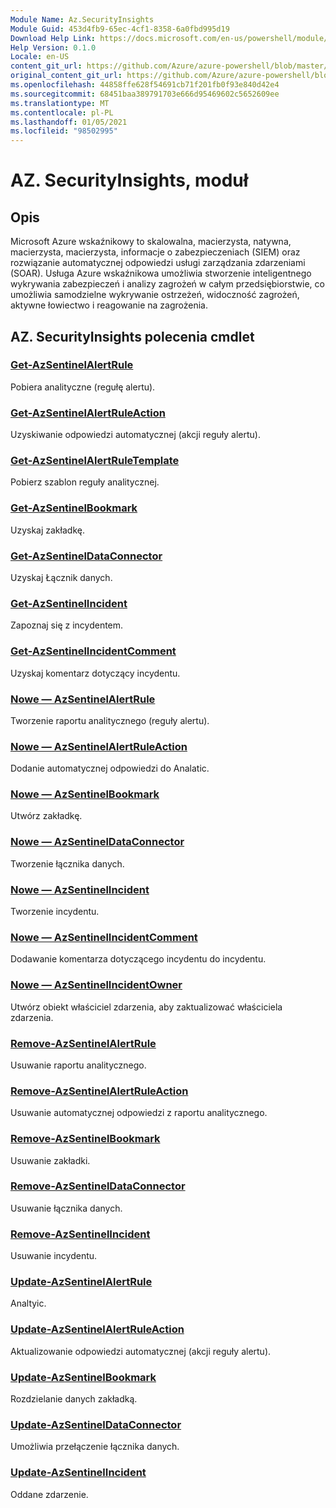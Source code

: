 ```yaml
---
Module Name: Az.SecurityInsights
Module Guid: 453d4fb9-65ec-4cf1-8358-6a0fbd995d19
Download Help Link: https://docs.microsoft.com/en-us/powershell/module/az.securityinsights
Help Version: 0.1.0
Locale: en-US
content_git_url: https://github.com/Azure/azure-powershell/blob/master/src/SecurityInsights/SecurityInsights/help/Az.SecurityInsights.md
original_content_git_url: https://github.com/Azure/azure-powershell/blob/master/src/SecurityInsights/SecurityInsights/help/Az.SecurityInsights.md
ms.openlocfilehash: 44858ffe628f54691cb71f201fb0f93e840d42e4
ms.sourcegitcommit: 68451baa389791703e666d95469602c5652609ee
ms.translationtype: MT
ms.contentlocale: pl-PL
ms.lasthandoff: 01/05/2021
ms.locfileid: "98502995"
---
```

# AZ. SecurityInsights, moduł
## Opis
Microsoft Azure wskaźnikowy to skalowalna, macierzysta, natywna, macierzysta, macierzysta, informacje o zabezpieczeniach (SIEM) oraz rozwiązanie automatycznej odpowiedzi usługi zarządzania zdarzeniami (SOAR). Usługa Azure wskaźnikowa umożliwia stworzenie inteligentnego wykrywania zabezpieczeń i analizy zagrożeń w całym przedsiębiorstwie, co umożliwia samodzielne wykrywanie ostrzeżeń, widoczność zagrożeń, aktywne łowiectwo i reagowanie na zagrożenia.

## AZ. SecurityInsights polecenia cmdlet
### [Get-AzSentinelAlertRule](Get-AzSentinelAlertRule.md)
Pobiera analityczne (regułę alertu).

### [Get-AzSentinelAlertRuleAction](Get-AzSentinelAlertRuleAction.md)
Uzyskiwanie odpowiedzi automatycznej (akcji reguły alertu).

### [Get-AzSentinelAlertRuleTemplate](Get-AzSentinelAlertRuleTemplate.md)
Pobierz szablon reguły analitycznej.

### [Get-AzSentinelBookmark](Get-AzSentinelBookmark.md)
Uzyskaj zakładkę.

### [Get-AzSentinelDataConnector](Get-AzSentinelDataConnector.md)
Uzyskaj Łącznik danych.

### [Get-AzSentinelIncident](Get-AzSentinelIncident.md)
Zapoznaj się z incydentem.

### [Get-AzSentinelIncidentComment](Get-AzSentinelIncidentComment.md)
Uzyskaj komentarz dotyczący incydentu.

### [Nowe — AzSentinelAlertRule](New-AzSentinelAlertRule.md)
Tworzenie raportu analitycznego (reguły alertu).

### [Nowe — AzSentinelAlertRuleAction](New-AzSentinelAlertRuleAction.md)
Dodanie automatycznej odpowiedzi do Analatic.

### [Nowe — AzSentinelBookmark](New-AzSentinelBookmark.md)
Utwórz zakładkę.

### [Nowe — AzSentinelDataConnector](New-AzSentinelDataConnector.md)
Tworzenie łącznika danych.

### [Nowe — AzSentinelIncident](New-AzSentinelIncident.md)
Tworzenie incydentu.

### [Nowe — AzSentinelIncidentComment](New-AzSentinelIncidentComment.md)
Dodawanie komentarza dotyczącego incydentu do incydentu.

### [Nowe — AzSentinelIncidentOwner](New-AzSentinelIncidentOwner.md)
Utwórz obiekt właściciel zdarzenia, aby zaktualizować właściciela zdarzenia.

### [Remove-AzSentinelAlertRule](Remove-AzSentinelAlertRule.md)
Usuwanie raportu analitycznego.

### [Remove-AzSentinelAlertRuleAction](Remove-AzSentinelAlertRuleAction.md)
Usuwanie automatycznej odpowiedzi z raportu analitycznego.

### [Remove-AzSentinelBookmark](Remove-AzSentinelBookmark.md)
Usuwanie zakładki.

### [Remove-AzSentinelDataConnector](Remove-AzSentinelDataConnector.md)
Usuwanie łącznika danych.

### [Remove-AzSentinelIncident](Remove-AzSentinelIncident.md)
Usuwanie incydentu.

### [Update-AzSentinelAlertRule](Update-AzSentinelAlertRule.md)
Analtyic.

### [Update-AzSentinelAlertRuleAction](Update-AzSentinelAlertRuleAction.md)
Aktualizowanie odpowiedzi automatycznej (akcji reguły alertu).

### [Update-AzSentinelBookmark](Update-AzSentinelBookmark.md)
Rozdzielanie danych zakładką.

### [Update-AzSentinelDataConnector](Update-AzSentinelDataConnector.md)
Umożliwia przełączenie łącznika danych.

### [Update-AzSentinelIncident](Update-AzSentinelIncident.md)
Oddane zdarzenie.
